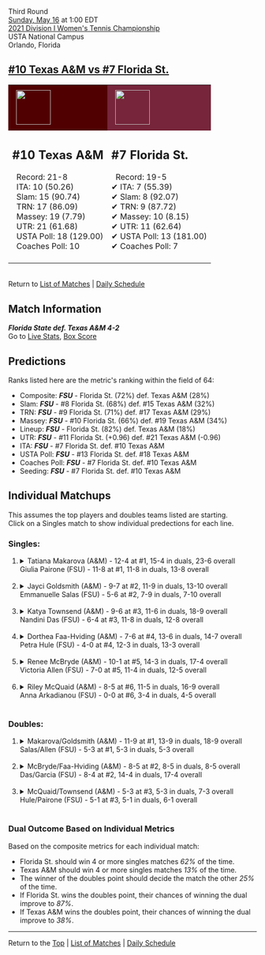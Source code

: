 Third Round[](#top)<a name="top"></a>  
[Sunday, May 16](../../schedule/05-16.md) at 1:00 EDT  
[2021 Division I Women's Tennis Championship](../index.md)  
USTA National Campus  
Orlando, Florida  
## [#10 Texas A&M vs #7 Florida St.](https://www.ncaa.com/game/5833701)  

<table><tr style="background-color: #d9d9d9 !important"><td style="background-color: #500000 !important"><img src="https://www.ncaa.com/sites/default/files/images/logos/schools/t/texas-am.70.png" width="70" height="70" style="padding: 8px;" /></td><td style="background-color: #76253A !important"><img src="https://www.ncaa.com/sites/default/files/images/logos/schools/f/florida-st.70.png" width="70" height="70" style="padding: 8px;" /></td></tr><tr>
<td>  

<h2>#10 Texas A&M</h2>  
&nbsp; Record: 21-8<br>  
&nbsp; ITA: 10 (50.26)<br>  
&nbsp; Slam: 15 (90.74)<br>  
&nbsp; TRN: 17 (86.09)<br>  
&nbsp; Massey: 19 (7.79)<br>  
&nbsp; UTR: 21 (61.68)<br>  
&nbsp; USTA Poll: 18 (129.00)<br>  
&nbsp; Coaches Poll: 10<br>  
<br>  

</td>
<td>  

<h2>#7 Florida St.</h2>  
&nbsp; Record: 19-5<br>  
&#10004; ITA: 7 (55.39)<br>  
&#10004; Slam: 8 (92.07)<br>  
&#10004; TRN: 9 (87.72)<br>  
&#10004; Massey: 10 (8.15)<br>  
&#10004; UTR: 11 (62.64)<br>  
&#10004; USTA Poll: 13 (181.00)<br>  
&#10004; Coaches Poll: 7<br>  
<br>  

</td>
</tr></table>  


<br>Return to [List of Matches](../index.md) &#124; [Daily Schedule](../../schedule/05-16.md)

## Match Information  
***Florida State def. Texas A&M 4-2***  
Go to [Live Stats](http://scores.tennisticker.de/usa/ustanc/conf/lp.html?lid=83), [Box Score](https://www.ustanationalcampus.com/content/dam/nationalcampus/collegiate/ncaa2021/pdf/W16FSUTAM.pdf)  

## Predictions  

Ranks listed here are the metric's ranking within the field of 64:  
- Composite: ***FSU*** - Florida St. (72%) def. Texas A&M (28%)  
- Slam: ***FSU*** - #8 Florida St. (68%) def. #15 Texas A&M (32%)  
- TRN: ***FSU*** - #9 Florida St. (71%) def. #17 Texas A&M (29%)  
- Massey: ***FSU*** - #10 Florida St. (66%) def. #19 Texas A&M (34%)  
- Lineup: ***FSU*** - Florida St. (82%) def. Texas A&M (18%)  
- UTR: ***FSU*** - #11 Florida St. (+0.96) def. #21 Texas A&M (-0.96)  
- ITA: ***FSU*** - #7 Florida St. def. #10 Texas A&M  
- USTA Poll: ***FSU*** - #13 Florida St. def. #18 Texas A&M  
- Coaches Poll: ***FSU*** - #7 Florida St. def. #10 Texas A&M  
- Seeding: ***FSU*** - #7 Florida St. def. #10 Texas A&M  

## Individual Matchups  
This assumes the top players and doubles teams listed are starting.  
Click on a Singles match to show individual predections for each line.  

### Singles:  

<ol>
<li><details>
<summary markdown="span">Tatiana Makarova (A&M) - 12-4 at #1, 15-4 in duals, 23-6 overall<br>Giulia Pairone (FSU) - 11-8 at #1, 11-8 in duals, 13-8 overall</summary>
<h4>Predictions</h4><ul>
<li>Composite: <b><i>FSU</i></b> - Pairone (54%) def. Makarova (46%)</li>  
<li>Slam: <b><i>FSU</i></b> - Pairone (67%) def. Makarova (33%)</li>  
<li>TRN: <b><i>FSU</i></b> - Pairone (57%) def. Makarova (43%)</li>  
<li>Massey: <b><i>FSU</i></b> - Pairone (55%) def. Makarova (45%)</li>  
<li>UTR: <b><i>A&M</i></b> - Makarova (61%) def. Pairone (39%)</li>  
<li>ITA: <b><i>FSU</i></b> - Pairone (30.67) def. Makarova (21.86)</li>  
</ul>
</details>&nbsp;</li>
<li><details>
<summary markdown="span">Jayci Goldsmith (A&M) - 9-7 at #2, 11-9 in duals, 13-10 overall<br>Emmanuelle Salas (FSU) - 5-6 at #2, 7-9 in duals, 7-10 overall</summary>
<h4>Predictions</h4><ul>
<li>Composite: <b><i>FSU</i></b> - Salas (53%) def. Goldsmith (47%)</li>  
<li>Slam: <b><i>A&M</i></b> - Goldsmith (58%) def. Salas (42%)</li>  
<li>TRN: <b><i>A&M</i></b> - Goldsmith (54%) def. Salas (46%)</li>  
<li>Massey: <b><i>FSU</i></b> - Salas (53%) def. Goldsmith (47%)</li>  
<li>UTR: <b><i>FSU</i></b> - Salas (73%) def. Goldsmith (27%)</li>  
<li>ITA: <b><i>FSU</i></b> - Salas (14.35) def. Goldsmith (3.03)</li>  
</ul>
</details>&nbsp;</li>
<li><details>
<summary markdown="span">Katya Townsend (A&M) - 9-6 at #3, 11-6 in duals, 18-9 overall<br>Nandini Das (FSU) - 6-4 at #3, 11-8 in duals, 12-8 overall</summary>
<h4>Predictions</h4><ul>
<li>Composite: <b><i>A&M</i></b> - Townsend (53%) def. Das (47%)</li>  
<li>Slam: <b><i>FSU</i></b> - Das (51%) def. Townsend (49%)</li>  
<li>TRN: <b><i>A&M</i></b> - Townsend (54%) def. Das (46%)</li>  
<li>Massey: <b><i>FSU</i></b> - Das (51%) def. Townsend (49%)</li>  
<li>UTR: <b><i>A&M</i></b> - Townsend (63%) def. Das (37%)</li>  
<li>ITA: <b><i>A&M</i></b> - Townsend (3.71) def. Das (2.52)</li>  
</ul>
</details>&nbsp;</li>
<li><details>
<summary markdown="span">Dorthea Faa-Hviding (A&M) - 7-6 at #4, 13-6 in duals, 14-7 overall<br>Petra Hule (FSU) - 4-0 at #4, 12-3 in duals, 13-3 overall</summary>
<h4>Predictions</h4><ul>
<li>Composite: <b><i>FSU</i></b> - Hule (77%) def. Faa-Hviding (23%)</li>  
<li>Slam: <b><i>FSU</i></b> - Hule (74%) def. Faa-Hviding (26%)</li>  
<li>TRN: <b><i>FSU</i></b> - Hule (81%) def. Faa-Hviding (19%)</li>  
<li>Massey: <b><i>FSU</i></b> - Hule (76%) def. Faa-Hviding (24%)</li>  
<li>UTR: <b><i>FSU</i></b> - Hule (75%) def. Faa-Hviding (25%)</li>  
<li>ITA: <b><i>FSU</i></b> - Hule (3.24) def. Faa-Hviding (1.87)</li>  
</ul>
</details>&nbsp;</li>
<li><details>
<summary markdown="span">Renee McBryde (A&M) - 10-1 at #5, 14-3 in duals, 17-4 overall<br>Victoria Allen (FSU) - 7-0 at #5, 11-4 in duals, 12-5 overall</summary>
<h4>Predictions</h4><ul>
<li>Composite: <b><i>FSU</i></b> - Allen (76%) def. McBryde (24%)</li>  
<li>Slam: <b><i>FSU</i></b> - Allen (78%) def. McBryde (22%)</li>  
<li>TRN: <b><i>FSU</i></b> - Allen (77%) def. McBryde (23%)</li>  
<li>Massey: <b><i>FSU</i></b> - Allen (72%) def. McBryde (28%)</li>  
<li>UTR: <b><i>FSU</i></b> - Allen (77%) def. McBryde (23%)</li>  
<li>ITA: <b><i>FSU</i></b> - Allen (2.90) def. McBryde (2.44)</li>  
</ul>
</details>&nbsp;</li>
<li><details>
<summary markdown="span">Riley McQuaid (A&M) - 8-5 at #6, 11-5 in duals, 16-9 overall<br>Anna Arkadianou (FSU) - 0-0 at #6, 3-4 in duals, 4-5 overall</summary>
<h4>Predictions</h4><ul>
<li>Composite: <b><i>FSU</i></b> - Arkadianou (74%) def. McQuaid (26%)</li>  
<li>Slam: <b><i>FSU</i></b> - Arkadianou (75%) def. McQuaid (25%)</li>  
<li>TRN: <b><i>FSU</i></b> - Arkadianou (73%) def. McQuaid (27%)</li>  
<li>Massey: <b><i>FSU</i></b> - Arkadianou (69%) def. McQuaid (31%)</li>  
<li>UTR: <b><i>FSU</i></b> - Arkadianou (77%) def. McQuaid (23%)</li>  
<li>ITA: <b><i>FSU</i></b> - # Arkadianou def. McQuaid (2.12)</li>  
</ul>
</details>&nbsp;</li>
</ol>

### Doubles:  

<ol>
<li><details>
<summary markdown="span">Makarova/Goldsmith (A&M) - 11-9 at #1, 13-9 in duals, 18-9 overall<br>Salas/Allen (FSU) - 5-3 at #1, 5-3 in duals, 5-3 overall</summary>
<br>Sorry, we don't have any metrics for this match
</details>&nbsp;</li>
<li><details>
<summary markdown="span">McBryde/Faa-Hviding (A&M) - 8-5 at #2, 8-5 in duals, 8-5 overall<br>Das/Garcia (FSU) - 8-4 at #2, 14-4 in duals, 17-4 overall</summary>
<br>Sorry, we don't have any metrics for this match
</details>&nbsp;</li>
<li><details>
<summary markdown="span">McQuaid/Townsend (A&M) - 5-3 at #3, 5-3 in duals, 7-3 overall<br>Hule/Pairone (FSU) - 5-1 at #3, 5-1 in duals, 6-1 overall</summary>
<br>Sorry, we don't have any metrics for this match
</details>&nbsp;</li>
</ol>

### Dual Outcome Based on Individual Metrics  
  
Based on the composite metrics for each individual match:  
- Florida St. should win 4 or more singles matches *62%* of the time.  
- Texas A&M should win 4 or more singles matches *13%* of the time.  
- The winner of the doubles point should decide the match the other *25%* of the time.  
- If Florida St. wins the doubles point, their chances of winning the dual improve to *87%*.  
- If Texas A&M wins the doubles point, their chances of winning the dual improve to *38%*.  
  
------

Return to the [Top](#top) &#124; [List of Matches](../index.md) &#124; [Daily Schedule](../../schedule/05-16.md)  
